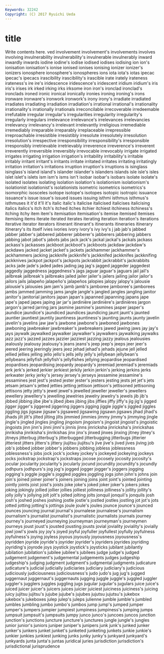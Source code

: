 ```yaml
---
Keywords: 32242 
Copyright: (C) 2017 Ryuichi Ueda
---
```


# title

Write contents here.
ved involvement involvement's involvements involves involving invulnerability invulnerability's invulnerable
invulnerably inward inwardly inwards iodine iodine's iodise iodised iodises iodising
ion ion's ionisation ionisation's ionise ionised ionises ionising ionizer ionizer's
ionizers ionosphere ionosphere's ionospheres ions iota iota's iotas ipecac ipecac's
ipecacs irascibility irascibility's irascible irate irately irateness irateness's ire ire's
iridescence iridescence's iridescent iridium iridium's iris iris's irises irk irked
irking irks irksome iron iron's ironclad ironclad's ironclads ironed ironic
ironical ironically ironies ironing ironing's irons ironware ironware's ironwork ironwork's
irony irony's irradiate irradiated irradiates irradiating irradiation irradiation's irrational irrational's
irrationality irrationality's irrationally irrationals irreconcilable irrecoverable irredeemable irrefutable irregular irregular's
irregularities irregularity irregularity's irregularly irregulars irrelevance irrelevance's irrelevances irrelevancies irrelevancy
irrelevancy's irrelevant irrelevantly irreligious irremediable irremediably irreparable irreparably irreplaceable irrepressible
irreproachable irresistible irresistibly irresolute irresolutely irresolution irresolution's irrespective irresponsibility irresponsibility's
irresponsible irresponsibly irretrievable irretrievably irreverence irreverence's irreverent irreverently irreversible irreversibly
irrevocable irrevocably irrigate irrigated irrigates irrigating irrigation irrigation's irritability irritability's
irritable irritably irritant irritant's irritants irritate irritated irritates irritating irritatingly
irritation irritation's irritations irruption irruption's irruptions is isinglass isinglass's island
island's islander islander's islanders islands isle isle's isles islet islet's
islets ism ism's isms isn't isobar isobar's isobars isolate isolate's
isolated isolates isolating isolation isolation's isolationism isolationism's isolationist isolationist's isolationists
isometric isometrics isometrics's isomorphic isosceles isotope isotope's isotopes isotopic isotropic
issuance issuance's issue issue's issued issues issuing isthmi isthmus isthmus's
isthmuses it it'd it'll it's italic italic's italicise italicised italicises
italicising italics italics's itch itch's itched itches itchier itchiest itchiness
itchiness's itching itchy item item's itemisation itemisation's itemise itemised itemises
itemising items iterate iterated iterates iterating iteration iteration's iterations iterative
iterator iterators itinerant itinerant's itinerants itineraries itinerary itinerary's its itself
ivies ivories ivory ivory's ivy ivy's j jab jab's jabbed
jabber jabber's jabbered jabberer jabberer's jabberers jabbering jabbers jabbing jabot
jabot's jabots jabs jack jack's jackal jackal's jackals jackass jackass's
jackasses jackboot jackboot's jackboots jackdaw jackdaw's jackdaws jacked jacket jacket's
jackets jackhammer jackhammer's jackhammers jacking jackknife jackknife's jackknifed jackknifes jackknifing
jackknives jackpot jackpot's jackpots jackrabbit jackrabbit's jackrabbits jacks jade jade's
jaded jades jading jag jag's jagged jaggeder jaggedest jaggedly jaggedness
jaggedness's jags jaguar jaguar's jaguars jail jail's jailbreak jailbreak's jailbreaks
jailed jailer jailer's jailers jailing jailor jailor's jailors jails jalapeño
jalapeño's jalapeños jalopies jalopy jalopy's jalousie jalousie's jalousies jam jam's
jamb jamb's jamboree jamboree's jamborees jambs jammed jamming jams jangle
jangle's jangled jangles jangling janitor janitor's janitorial janitors japan japan's
japanned japanning japans jape jape's japed japes japing jar jar's
jardinière jardinière's jardinières jargon jargon's jarred jarring jars jasmine jasmine's
jasmines jasper jasper's jaundice jaundice's jaundiced jaundices jaundicing jaunt jaunt's
jaunted jauntier jauntiest jauntily jauntiness jauntiness's jaunting jaunts jaunty javelin
javelin's javelins jaw jaw's jawbone jawbone's jawboned jawbones jawboning jawbreaker
jawbreaker's jawbreakers jawed jawing jaws jay jay's jays jaywalk jaywalked
jaywalker jaywalker's jaywalkers jaywalking jaywalks jazz jazz's jazzed jazzes jazzier
jazziest jazzing jazzy jealous jealousies jealously jealousy jealousy's jeans jeans's
jeep jeep's jeeps jeer jeer's jeered jeering jeeringly jeers jeez
jehad jehad's jehads jejune jell jelled jellied jellies jelling jello
jello's jells jelly jelly's jellybean jellybean's jellybeans jellyfish jellyfish's jellyfishes
jellying jeopardise jeopardised jeopardises jeopardising jeopardy jeopardy's jeremiad jeremiad's jeremiads
jerk jerk's jerked jerkier jerkiest jerkily jerkin jerkin's jerking jerkins
jerks jerkwater jerky jerky's jersey jersey's jerseys jessamine jessamine's jessamines
jest jest's jested jester jester's jesters jesting jests jet jet's
jets jetsam jetsam's jetted jetties jetting jettison jettison's jettisoned jettisoning
jettisons jetty jetty's jewel jewel's jewelled jeweller jeweller's jewellers jewellery
jewellery's jewelling jewelries jewelry jewelry's jewels jib jib's jibbed jibbing
jibe jibe's jibed jibes jibing jibs jiffies jiffy jiffy's jig
jig's jigged jigger jigger's jiggered jiggering jiggers jigging jiggle jiggle's
jiggled jiggles jiggling jigs jigsaw jigsaw's jigsawed jigsawing jigsawn jigsaws
jihad jihad's jihads jilt jilt's jilted jilting jilts jimmied jimmies
jimmy jimmy's jimmying jingle jingle's jingled jingles jingling jingoism jingoism's
jingoist jingoist's jingoistic jingoists jinn jinn's jinni jinni's jinnis jinns
jinricksha jinricksha's jinrickshas jinrikisha jinrikisha's jinrikishas jinx jinx's jinxed jinxes
jinxing jitney jitney's jitneys jitterbug jitterbug's jitterbugged jitterbugging jitterbugs jitterier
jitteriest jitters jitters's jittery jiujitsu jiujitsu's jive jive's jived jives
jiving job job's jobbed jobber jobber's jobbers jobbing jobless joblessness
joblessness's jobs jock jock's jockey jockey's jockeyed jockeying jockeys jocks
jockstrap jockstrap's jockstraps jocose jocosely jocosity jocosity's jocular jocularity jocularity's
jocularly jocund jocundity jocundity's jocundly jodhpurs jodhpurs's jog jog's jogged
jogger jogger's joggers jogging jogging's joggle joggle's joggled joggles joggling
jogs john john's johns join join's joined joiner joiner's joiners
joining joins joint joint's jointed jointing jointly joints joist joist's
joists joke joke's joked joker joker's jokers jokes joking jokingly
jollied jollier jollies jolliest jolliness jolliness's jollity jollity's jolly jolly's
jollying jolt jolt's jolted jolting jolts jonquil jonquil's jonquils josh
josh's joshed joshes joshing jostle jostle's jostled jostles jostling jot
jot's jots jotted jotting jotting's jottings joule joule's joules jounce
jounce's jounced jounces jouncing journal journal's journalese journalese's journalism journalism's
journalist journalist's journalistic journalists journals journey journey's journeyed journeying journeyman
journeyman's journeymen journeys joust joust's jousted jousting jousts jovial joviality
joviality's jovially jowl jowl's jowls joy joy's joyed joyful joyfuller
joyfullest joyfully joyfulness joyfulness's joying joyless joyous joyously joyousness joyousness's
joyridden joyride joyride's joyrider joyrider's joyriders joyrides joyriding joyriding's joyrode
joys joystick joystick's joysticks jubilant jubilantly jubilation jubilation's jubilee jubilee's
jubilees judge judge's judged judgement judgement's judgemental judgements judges judgeship
judgeship's judging judgment judgment's judgmental judgments judicature judicature's judicial judicially
judiciaries judiciary judiciary's judicious judiciously judiciousness judiciousness's judo judo's jug
jug's jugged juggernaut juggernaut's juggernauts jugging juggle juggle's juggled juggler
juggler's jugglers juggles juggling jugs jugular jugular's jugulars juice juice's
juiced juicer juicer's juicers juices juicier juiciest juiciness juiciness's juicing
juicy jujitsu jujitsu's jujube jujube's jujubes jujutsu jujutsu's jukebox jukebox's
jukeboxes julep julep's juleps julienne jumble jumble's jumbled jumbles jumbling
jumbo jumbo's jumbos jump jump's jumped jumper jumper's jumpers jumpier
jumpiest jumpiness jumpiness's jumping jumps jumpsuit jumpsuit's jumpsuits jumpy junco
junco's juncoes juncos junction junction's junctions juncture juncture's junctures jungle
jungle's jungles junior junior's juniors juniper juniper's junipers junk junk's
junked junker junker's junkers junket junket's junketed junketing junkets junkie
junkie's junkier junkies junkiest junking junks junky junky's junkyard junkyard's
junkyards junta junta's juntas juridical juries jurisdiction jurisdiction's jurisdictional jurisprudence
